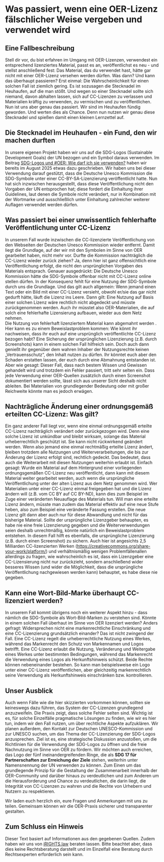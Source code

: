 # Was passiert, wenn eine OER-Lizenz fälschlicher Weise vergeben und verwendet wird
## Eine Fallbeschreibung

Stell dir vor, du bist erfahren im Umgang mit OER-Lizenzen, verwendest ein entsprechend lizenziertes Material, passt es an, veröffentlichst es neu - und stellst anschließend fest: Das Material, das du verwendet hast, hätte gar nicht mit einer OER-Lizenz versehen werden dürfen. Was dann? Und kann das überhaupt passieren?
Erst einmal: Die Wahrscheinlichkeit für einen solchen Fall ist ziemlich gering. Es ist sozusagen die Stecknadel im Heuhaufen, auf die man stößt. Und wegen so einer Stecknadel sollte sich niemand, davon abhalten lassen, sich auf CC-Lizenzen zu verlassen und Materialien kräftig zu verwenden, zu vermischen und zu veröffentlichen.
Nun ist uns aber genau das passiert. Wir sind im Heuhaufen fündig geworden. Und werten dies als Chance. Denn nun nutzen wir genau diese Stecknadel und spießen damit einen kleinen Lernzettel auf.

## Die Stecknadel im Heuhaufen - ein Fund, den wir machen durften  
In unsere eigenen Projekt haben wir uns auf die SDG-Logos (Sustainable Development Goals) der UN bezogen und ein Symbol daraus verwenden. Im Beitrag [SDG-Logos und #OER: Wie darf ich sie verwenden?](https://oer.community/sdg-logos-und-oer-wie-darf-ich-sie-verwenden/) haben wir bereits im August 2025 etwas dazu geschrieben. 
Wir haben uns bei dieser Verwendung darauf gestützt, dass die Deutsche Unesco Kommission die SDG-Symbole unter einer CC-BY-SA-Lizenzierung veröffentlicht hatte. 
Nun hat sich inzwischen herausgestellt, dass diese Veröffentlichung nicht den Vorgaben der UN entsprochen hat; diese fordert die Einhaltung ihrer Guidelines, laut denen die Symbole nicht verändert, nur in Kombination mit der Wortmarke und ausschließlich unter Einhaltung zahlreicher weiterer Auflagen verwendet werden dürfen.
## Was passiert bei einer unwissentlich fehlerhafte Veröffentlichung unter CC-Lizenz
In unserem Fall wurde inzwischen die CC-lizenzierte Veröffentlichung von den Webseiten der Deutschen Unesco Kommission wieder entfernt. Damit liegt die Grundlage, auf der wir mit den Symbolen im Sinne von OER gearbeitet haben, nicht mehr vor. 
Durfte die Kommission nachträglich die CC-Lizenz wieder zurück ziehen? Ja, denn hier ist ganz offensichtlich eine Veröffentlichung erfolgt, die nicht den ursprünglichen Vorgaben des Materials entsprach. Genauer ausgedrückt: Die Deutsche Unesco Kommission hätte die SDG-Symbole offenbar nicht mit CC-Lizenz online stellen dürfen.
In der Konsequenz fehlt für eine Nutzung der SDG-Symbole durch uns die Grundlage. Und das gilt auch allgemein: Wenn jemand einen Text oder ein Bild mit einer CC-Lizenz versieht, obwohl er/sie das gar nicht gedurft hätte, läuft die Lizenz ins Leere. Dann gilt: Eine Nutzung auf Basis einer solchen Lizenz wäre rechtlich nicht abgedeckt und müsste zurückgenommen werden. Auch ihr müsstet also OER-Materialien, die auf solch eine fehlerhafte Lizensierung aufbauen, wieder aus dem Netz nehmen.  
Die Nutzung von fehlerhaft lizenziertem Material kann abgemahnt werden . Hier kann es zu einem Beweislastproblem kommen: Wie könnt ihr nachweisen, dass ihr euch auf eine ursprünglich veröffentlichte CC-Lizenz bezogen habt? Eine Sicherung der ursprünglichen Lizenzierung (z.B. durch Screenshots) kann in einem solchen Fall hilfreich sein. Doch auch dann genießt ihr gegenüber dem wahren Inhaber der Nutzungsrechte keinen „Vertrauensschutz“, den Inhalt nutzen zu dürfen. Ihr könntet euch aber den Schaden erstatten lassen, der euch durch eine Abmahnung entstanden ist.
Aber wie gesagt: Dieser Fall, dass nach bestem Wissen und Gewissen gehandelt wird und trotzdem ein Fehler passiert, tritt sehr selten ein. Dass jede Verwendung einer OER-Quellen zusätzlich durch einen Screenshot dokumentiert werden sollte, lässt sich aus unserer Sicht deshalb nicht ableiten. Bei Materialien von grundlegender Bedeutung oder mit großer Reichweite könnte man es jedoch erwägen.

## Nachträgliche Änderung einer ordnungsgemäß erteilten CC-Lizenz: Was gilt?

Ein ganz anderer Fall liegt vor, wenn eine einmal ordnungsgemäß erteilte CC-Lizenz nachträglich verändert oder zurückgezogen wird. Denn eine solche Lizenz ist unkündbar und bleibt wirksam, solange das Material urheberrechtlich geschützt ist. Sie kann nicht rückwirkend geändert werden.
Wenn also jemand eine einmal rechtmäßig erteilte Lizenz ändert, bleiben trotzdem alle Nutzungen und Weiterverarbeitungen, die bis zur Änderung der Lizenz erfolgt sind, rechtlich gedeckt. Das bedeutet, dass auch die Weiterarbeit mit diesen Nutzungen weiterhin erlaubt ist.  Einfach gesagt: Wurde ein Material auf dem Hintergrund einer vorliegenden ordnungsgemäßen CC-Lizenz neu veröffentlicht, dann kann mit diesem Material weiter gearbeitet werden, auch wenn die ursprüngliche Veröffentlichung unter der alten Lizenz aus dem Netz genommen wird. 
Wer Materialien unter einer CC-Lizenz einmal freigegeben hat und die Lizenz ändern will (z.B. vom CC BY auf CC BY-ND), kann dies zum Beispiel im Zuge einer veränderten Neuauflage des Materials tun. Will man eine erteilte Lizenz ändern, müsste man zudem das Material effektiv auf eine neue Stufe heben, also zum Beispiel eine veränderte Fassung erstellen. Die neue Lizenz gilt dann aber auch nur für diese Abwandlung und nicht für das bisherige Material.
Sollte der ursprüngliche Lizenzgeber behaupten, es habe nie eine freie Lizenzierung gegeben und die Weiterverwendungen seien deshalb unrechtmäßig, könnte natürlich ein Beweislastproblem entstehen. In diesem Fall hilft es ebenfalls, die ursprüngliche Lizenzierung (z.B. durch einen Screenshot) zu sichern. Auch hier ist angesichts 2,5 Milliarden CC-lizenzierten Werken (https://creativecommons.org/share-your-work/platform/) und verhältnismäßig wenigen Problemfällenallen allerdings zu fragen, wie wahrscheinlich es ist, dass ein Lizenzgeber eine CC-Lizensierung nicht nur zurückzieht, sondern anschließend wider besseres Wissen (und wider die Möglichkeit, dass die ursprüngliche Veröffentlichung nachgewiesen werden kann) behauptet, es habe diese nie gegeben.

## Kann eine Wort-Bild-Marke überhaupt CC-lizenziert werden?

In unserem Fall kommt übrigens noch ein weiterer Aspekt hinzu - dass nämlich die SDG-Symbole als Wort-Bild-Marken zu verstehen sind. Könnte in einem solchen Fall überhaut im Sinne von OER lizenziert werden? Anders gefragt: Widersprechen nicht eine markenrechtliche Einschränkung und eine CC-Lizenzierung grundsätzlich einander? 
Das ist nicht zwingend der Fall. Eine CC-Lizenz regelt die urheberrechtliche Nutzung eines Werkes, während das Markenrecht den Schutz von Markennamen und Logos betrifft. Eine CC-Lizenz erlaubt die Nutzung, Veränderung und Weitergabe eines Werkes unter bestimmten Bedingungen, während das Markenrecht die Verwendung eines Logos als Herkunftshinweis schützt. Beide Rechte können nebeneinander bestehen. So kann man beispielsweise ein Logo unter einer CC-Lizenz veröffentlichen, aber gleichzeitig markenrechtlich seine Verwendung als Herkunftshinweis einschränken bzw. kontrollieren.

## Unser Ausblick

 Auch wenn Fälle wie die hier skizzierten vorkommen können, sollten sie keineswegs dazu führen, das System der CC-Lizenzen grundlegend anzuzweifeln. Die Praxis zeigt, dass solche Fehler selten sind. Wichtig ist es, für solche Einzelfälle pragmatische Lösungen zu finden, wie wir es hier tun, indem wir den Fall nutzen, um über rechtliche Aspekte aufzuklären.
 Wir planen außerdem, den Kontakt zur Deutschen UNESCO-Kommission und zur UNESCO suchen, um das Thema der CC-Lizenzierung der SDG-Logos anzusprechen. Ziel ist es, eine strategische Diskussion anzustoßen, um die Richtlinien für die Verwendung der SDG-Logos zu öffnen und die freie Nachnutzung im Sinne von OER zu fördern. Wir möchten auch erreichen, das Logo der fünf ineinandergreifenden Ringe, die als **SDG 17 für Partnerschaften zur Erreichung der Ziele** stehen, weiterhin unter Namensnennung der UN verwenden zu können. Zum Einen um das grundlegende Prinzip für die Gestaltung der Zusammenarbeit innerhalb der OER-Community und darüber hinaus zu verdeutlichen und zum Anderen um die Herausforderung und Chance zu verdeutlichen, die darin liegt, die Integrität von CC-Lizenzen zu wahren und die Rechte von Urhebern und Nutzern zu respektieren.

Wir laden euch herzlich ein, eure Fragen und Anmerkungen mit uns zu teilen. Gemeinsam können wir die OER-Praxis sicherer und transparenter gestalten.

## Zum Schluss ein Hinweis

Dieser Text basiert auf Informationen aus den gegebenen Quellen. Zudem haben wir uns von  [iRIGHTS.law](https://irights-law.de/) beraten lassen. Bitte beachtet aber, dass dies keine Rechtsberatung darstellt und im Einzelfall eine Beratung durch Rechtsexperten erforderlich sein kann.


